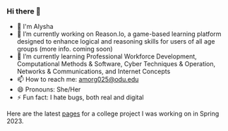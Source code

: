 ### Hi there 👋

- 🚀 I'm Alysha
- 🔭 I’m currently working on Reason.Io, a game-based learning platform designed to enhance logical and reasoning skills for users of all age groups (more info. coming soon)
- 🌱 I’m currently learning Professional Workforce Development, Computational Methods & Software, Cyber Techniques & Operation, Networks & Communications, and Internet Concepts
- 📫 How to reach me: amorg025@odu.edu
- 😄 Pronouns: She/Her
- ⚡ Fun fact: I hate bugs, both real and digital

Here are the latest [pages](https://meagherpatrick.github.io/CS350-Wends1/) for a college project I was working on in Spring 2023.
